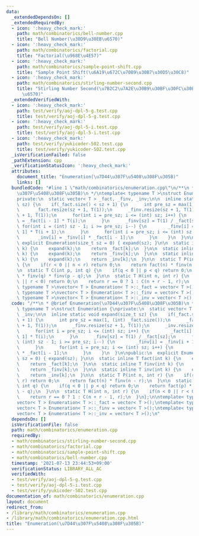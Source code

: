 ```yaml
---
data:
  _extendedDependsOn: []
  _extendedRequiredBy:
  - icon: ':heavy_check_mark:'
    path: math/combinatorics/bell-number.cpp
    title: "Bell Number(\u30D9\u30EB\u6570)"
  - icon: ':heavy_check_mark:'
    path: math/combinatorics/factorial.cpp
    title: "Factorial(\u968E\u4E57)"
  - icon: ':heavy_check_mark:'
    path: math/combinatorics/sample-point-shift.cpp
    title: "Sample Point Shift(\u6A19\u672C\u70B9\u30B7\u30D5\u30C8)"
  - icon: ':heavy_check_mark:'
    path: math/combinatorics/stirling-number-second.cpp
    title: "Stirling Number Second(\u7B2C2\u7A2E\u30B9\u30BF\u30FC\u30EA\u30F3\u30B0\
      \u6570)"
  _extendedVerifiedWith:
  - icon: ':heavy_check_mark:'
    path: test/verify/aoj-dpl-5-g.test.cpp
    title: test/verify/aoj-dpl-5-g.test.cpp
  - icon: ':heavy_check_mark:'
    path: test/verify/aoj-dpl-5-i.test.cpp
    title: test/verify/aoj-dpl-5-i.test.cpp
  - icon: ':heavy_check_mark:'
    path: test/verify/yukicoder-502.test.cpp
    title: test/verify/yukicoder-502.test.cpp
  _isVerificationFailed: false
  _pathExtension: cpp
  _verificationStatusIcon: ':heavy_check_mark:'
  attributes:
    document_title: "Enumeration(\u7D44\u307F\u5408\u308F\u305B)"
    links: []
  bundledCode: "#line 1 \"math/combinatorics/enumeration.cpp\"\n/**\n * @brief Enumeration(\u7D44\
    \u307F\u5408\u308F\u305B)\n */\ntemplate< typename T >\nstruct Enumeration {\n\
    private:\n  static vector< T > _fact, _finv, _inv;\n\n  inline static void expand(size_t\
    \ sz) {\n    if(_fact.size() < sz + 1) {\n      int pre_sz = max(1, (int) _fact.size());\n\
    \      _fact.resize(sz + 1, T(1));\n      _finv.resize(sz + 1, T(1));\n      _inv.resize(sz\
    \ + 1, T(1));\n      for(int i = pre_sz; i <= (int) sz; i++) {\n        _fact[i]\
    \ = _fact[i - 1] * T(i);\n      }\n      _finv[sz] = T(1) / _fact[sz];\n     \
    \ for(int i = (int) sz - 1; i >= pre_sz; i--) {\n        _finv[i] = _finv[i +\
    \ 1] * T(i + 1);\n      }\n      for(int i = pre_sz; i <= (int) sz; i++) {\n \
    \       _inv[i] = _finv[i] * _fact[i - 1];\n      }\n    }\n  }\n\npublic:\n \
    \ explicit Enumeration(size_t sz = 0) { expand(sz); }\n\n  static inline T fact(int\
    \ k) {\n    expand(k);\n    return _fact[k];\n  }\n\n  static inline T finv(int\
    \ k) {\n    expand(k);\n    return _finv[k];\n  }\n\n  static inline T inv(int\
    \ k) {\n    expand(k);\n    return _inv[k];\n  }\n\n  static T P(int n, int r)\
    \ {\n    if(r < 0 || n < r) return 0;\n    return fact(n) * finv(n - r);\n  }\n\
    \n  static T C(int p, int q) {\n    if(q < 0 || p < q) return 0;\n    return fact(p)\
    \ * finv(q) * finv(p - q);\n  }\n\n  static T H(int n, int r) {\n    if(n < 0\
    \ || r < 0) return 0;\n    return r == 0 ? 1 : C(n + r - 1, r);\n  }\n};\n\ntemplate<\
    \ typename T >\nvector< T > Enumeration< T >::_fact = vector< T >();\ntemplate<\
    \ typename T >\nvector< T > Enumeration< T >::_finv = vector< T >();\ntemplate<\
    \ typename T >\nvector< T > Enumeration< T >::_inv = vector< T >();\n"
  code: "/**\n * @brief Enumeration(\u7D44\u307F\u5408\u308F\u305B)\n */\ntemplate<\
    \ typename T >\nstruct Enumeration {\nprivate:\n  static vector< T > _fact, _finv,\
    \ _inv;\n\n  inline static void expand(size_t sz) {\n    if(_fact.size() < sz\
    \ + 1) {\n      int pre_sz = max(1, (int) _fact.size());\n      _fact.resize(sz\
    \ + 1, T(1));\n      _finv.resize(sz + 1, T(1));\n      _inv.resize(sz + 1, T(1));\n\
    \      for(int i = pre_sz; i <= (int) sz; i++) {\n        _fact[i] = _fact[i -\
    \ 1] * T(i);\n      }\n      _finv[sz] = T(1) / _fact[sz];\n      for(int i =\
    \ (int) sz - 1; i >= pre_sz; i--) {\n        _finv[i] = _finv[i + 1] * T(i + 1);\n\
    \      }\n      for(int i = pre_sz; i <= (int) sz; i++) {\n        _inv[i] = _finv[i]\
    \ * _fact[i - 1];\n      }\n    }\n  }\n\npublic:\n  explicit Enumeration(size_t\
    \ sz = 0) { expand(sz); }\n\n  static inline T fact(int k) {\n    expand(k);\n\
    \    return _fact[k];\n  }\n\n  static inline T finv(int k) {\n    expand(k);\n\
    \    return _finv[k];\n  }\n\n  static inline T inv(int k) {\n    expand(k);\n\
    \    return _inv[k];\n  }\n\n  static T P(int n, int r) {\n    if(r < 0 || n <\
    \ r) return 0;\n    return fact(n) * finv(n - r);\n  }\n\n  static T C(int p,\
    \ int q) {\n    if(q < 0 || p < q) return 0;\n    return fact(p) * finv(q) * finv(p\
    \ - q);\n  }\n\n  static T H(int n, int r) {\n    if(n < 0 || r < 0) return 0;\n\
    \    return r == 0 ? 1 : C(n + r - 1, r);\n  }\n};\n\ntemplate< typename T >\n\
    vector< T > Enumeration< T >::_fact = vector< T >();\ntemplate< typename T >\n\
    vector< T > Enumeration< T >::_finv = vector< T >();\ntemplate< typename T >\n\
    vector< T > Enumeration< T >::_inv = vector< T >();\n"
  dependsOn: []
  isVerificationFile: false
  path: math/combinatorics/enumeration.cpp
  requiredBy:
  - math/combinatorics/stirling-number-second.cpp
  - math/combinatorics/factorial.cpp
  - math/combinatorics/sample-point-shift.cpp
  - math/combinatorics/bell-number.cpp
  timestamp: '2021-07-13 23:44:53+09:00'
  verificationStatus: LIBRARY_ALL_AC
  verifiedWith:
  - test/verify/aoj-dpl-5-g.test.cpp
  - test/verify/aoj-dpl-5-i.test.cpp
  - test/verify/yukicoder-502.test.cpp
documentation_of: math/combinatorics/enumeration.cpp
layout: document
redirect_from:
- /library/math/combinatorics/enumeration.cpp
- /library/math/combinatorics/enumeration.cpp.html
title: "Enumeration(\u7D44\u307F\u5408\u308F\u305B)"
---
```


